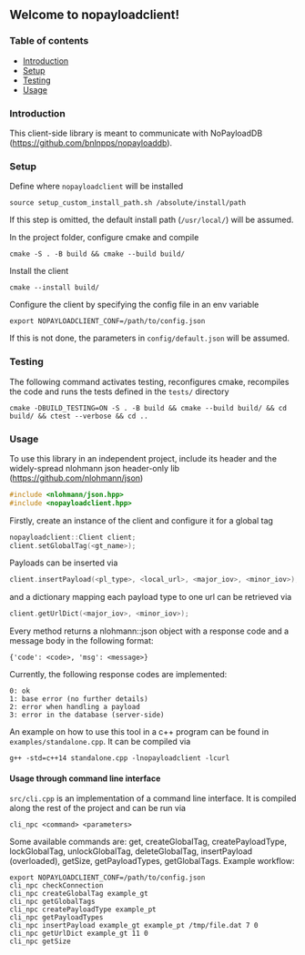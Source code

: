 ## Welcome to nopayloadclient!
### Table of contents
* [Introduction](#introduction)
* [Setup](#setup)
* [Testing](#testing)
* [Usage](#usage)

### Introduction
This client-side library is meant to communicate with
NoPayloadDB (https://github.com/bnlnpps/nopayloaddb).

### Setup
Define where ```nopayloadclient``` will be installed 
```shell
source setup_custom_install_path.sh /absolute/install/path
```
If this step is omitted, the default install path (```/usr/local/```) will be assumed.

In the project folder, configure cmake and compile
```shell
cmake -S . -B build && cmake --build build/
```
Install the client
```shell
cmake --install build/
```
Configure the client by specifying the config file in
an env variable
```
export NOPAYLOADCLIENT_CONF=/path/to/config.json
```
If this is not done, the parameters in ```config/default.json``` will
be assumed.

### Testing
The following command activates testing, reconfigures cmake, recompiles the code
and runs the tests defined in the ```tests/``` directory
```
cmake -DBUILD_TESTING=ON -S . -B build && cmake --build build/ && cd build/ && ctest --verbose && cd ..
```

### Usage
To use this library in an independent project, include its
header and the widely-spread nlohmann json header-only lib
(https://github.com/nlohmann/json)
```c
#include <nlohmann/json.hpp>
#include <nopayloadclient.hpp>
```
Firstly, create an instance of the client and configure it for a global tag
```c
nopayloadclient::Client client;
client.setGlobalTag(<gt_name>);
```
Payloads can be inserted via
```c
client.insertPayload(<pl_type>, <local_url>, <major_iov>, <minor_iov>);
```
and a dictionary mapping each payload type to one url can be retrieved via
```c
client.getUrlDict(<major_iov>, <minor_iov>);
```
Every method returns a nlohmann::json object with a response code and a
message body in the  following format:
```
{'code': <code>, 'msg': <message>}
```
Currently, the following response codes are implemented:
```
0: ok
1: base error (no further details)
2: error when handling a payload
3: error in the database (server-side)
```
An example on how to use this tool in a c++ program can be found in
```examples/standalone.cpp```. It can be compiled via
```
g++ -std=c++14 standalone.cpp -lnopayloadclient -lcurl
```


#### Usage through command line interface
```src/cli.cpp``` is an implementation of a command line interface.
It is compiled along the rest of the project and can be run via
```shell
cli_npc <command> <parameters>
```
Some available commands are: get, createGlobalTag, createPayloadType, lockGlobalTag,
unlockGlobalTag, deleteGlobalTag, insertPayload (overloaded), getSize,
getPayloadTypes, getGlobalTags. Example workflow:
```shell
export NOPAYLOADCLIENT_CONF=/path/to/config.json
cli_npc checkConnection
cli_npc createGlobalTag example_gt
cli_npc getGlobalTags
cli_npc createPayloadType example_pt
cli_npc getPayloadTypes
cli_npc insertPayload example_gt example_pt /tmp/file.dat 7 0
cli_npc getUrlDict example_gt 11 0
cli_npc getSize
```
